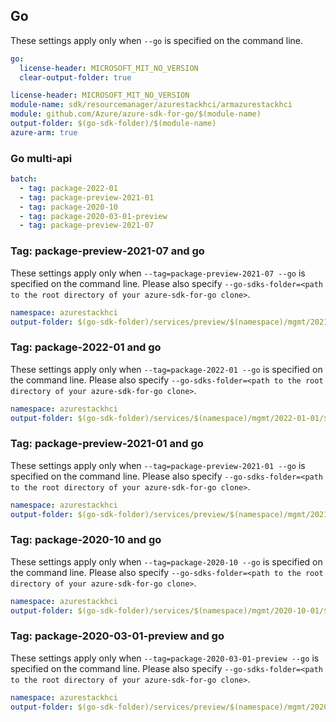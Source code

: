 ## Go

These settings apply only when `--go` is specified on the command line.

```yaml $(go) && !$(track2)
go:
  license-header: MICROSOFT_MIT_NO_VERSION
  clear-output-folder: true
```

``` yaml $(go) && $(track2)
license-header: MICROSOFT_MIT_NO_VERSION
module-name: sdk/resourcemanager/azurestackhci/armazurestackhci
module: github.com/Azure/azure-sdk-for-go/$(module-name)
output-folder: $(go-sdk-folder)/$(module-name)
azure-arm: true
```

### Go multi-api

```yaml $(go) && $(multiapi)
batch:
  - tag: package-2022-01
  - tag: package-preview-2021-01
  - tag: package-2020-10
  - tag: package-2020-03-01-preview
  - tag: package-preview-2021-07
```

### Tag: package-preview-2021-07 and go

These settings apply only when `--tag=package-preview-2021-07 --go` is specified on the command line.
Please also specify `--go-sdks-folder=<path to the root directory of your azure-sdk-for-go clone>`.

```yaml $(tag) == 'package-preview-2021-07' && $(go)
namespace: azurestackhci
output-folder: $(go-sdk-folder)/services/preview/$(namespace)/mgmt/2021-07-01-preview/$(namespace)
```

### Tag: package-2022-01 and go

These settings apply only when `--tag=package-2022-01 --go` is specified on the command line.
Please also specify `--go-sdks-folder=<path to the root directory of your azure-sdk-for-go clone>`.

```yaml $(tag) == 'package-2022-01' && $(go)
namespace: azurestackhci
output-folder: $(go-sdk-folder)/services/$(namespace)/mgmt/2022-01-01/$(namespace)
```

### Tag: package-preview-2021-01 and go

These settings apply only when `--tag=package-preview-2021-01 --go` is specified on the command line.
Please also specify `--go-sdks-folder=<path to the root directory of your azure-sdk-for-go clone>`.

```yaml $(tag) == 'package-preview-2021-01' && $(go)
namespace: azurestackhci
output-folder: $(go-sdk-folder)/services/preview/$(namespace)/mgmt/2021-01-01-preview/$(namespace)
```

### Tag: package-2020-10 and go

These settings apply only when `--tag=package-2020-10 --go` is specified on the command line.
Please also specify `--go-sdks-folder=<path to the root directory of your azure-sdk-for-go clone>`.

```yaml $(tag) == 'package-2020-10' && $(go)
namespace: azurestackhci
output-folder: $(go-sdk-folder)/services/$(namespace)/mgmt/2020-10-01/$(namespace)
```

### Tag: package-2020-03-01-preview and go

These settings apply only when `--tag=package-2020-03-01-preview --go` is specified on the command line.
Please also specify `--go-sdks-folder=<path to the root directory of your azure-sdk-for-go clone>`.

```yaml $(tag) == 'package-2020-03-01-preview' && $(go)
namespace: azurestackhci
output-folder: $(go-sdk-folder)/services/preview/$(namespace)/mgmt/2020-03-01-preview/$(namespace)
```
